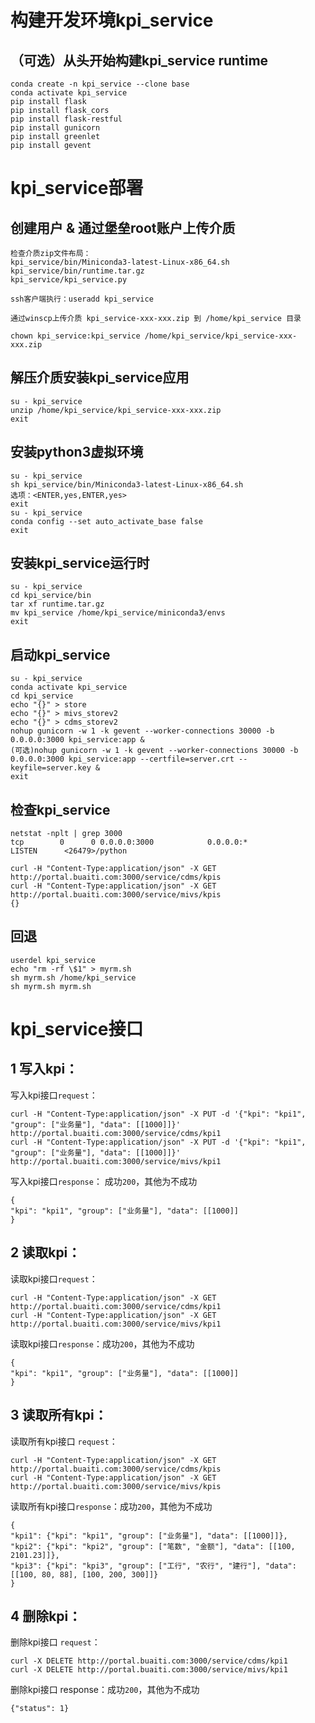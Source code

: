 # 构建开发环境kpi_service
## （可选）从头开始构建kpi_service runtime
```
conda create -n kpi_service --clone base
conda activate kpi_service
pip install flask
pip install flask_cors
pip install flask-restful
pip install gunicorn
pip install greenlet
pip install gevent
```

# kpi_service部署

## 创建用户 & 通过堡垒root账户上传介质
```
检查介质zip文件布局：
kpi_service/bin/Miniconda3-latest-Linux-x86_64.sh
kpi_service/bin/runtime.tar.gz
kpi_service/kpi_service.py

ssh客户端执行：useradd kpi_service

通过winscp上传介质 kpi_service-xxx-xxx.zip 到 /home/kpi_service 目录

chown kpi_service:kpi_service /home/kpi_service/kpi_service-xxx-xxx.zip
```
## 解压介质安装kpi_service应用
```
su - kpi_service
unzip /home/kpi_service/kpi_service-xxx-xxx.zip
exit
```

## 安装python3虚拟环境
```
su - kpi_service
sh kpi_service/bin/Miniconda3-latest-Linux-x86_64.sh
选项：<ENTER,yes,ENTER,yes>
exit
su - kpi_service
conda config --set auto_activate_base false
exit
```
## 安装kpi_service运行时
```
su - kpi_service
cd kpi_service/bin
tar xf runtime.tar.gz
mv kpi_service /home/kpi_service/miniconda3/envs
exit
```

## 启动kpi_service
```
su - kpi_service
conda activate kpi_service
cd kpi_service
echo "{}" > store
echo "{}" > mivs_storev2
echo "{}" > cdms_storev2
nohup gunicorn -w 1 -k gevent --worker-connections 30000 -b 0.0.0.0:3000 kpi_service:app &
(可选)nohup gunicorn -w 1 -k gevent --worker-connections 30000 -b 0.0.0.0:3000 kpi_service:app --certfile=server.crt --keyfile=server.key &
exit
```

## 检查kpi_service
```
netstat -nplt | grep 3000
tcp        0      0 0.0.0.0:3000            0.0.0.0:*               LISTEN      <26479>/python

curl -H "Content-Type:application/json" -X GET http://portal.buaiti.com:3000/service/cdms/kpis
curl -H "Content-Type:application/json" -X GET http://portal.buaiti.com:3000/service/mivs/kpis
{}
```

## 回退
```
userdel kpi_service
echo "rm -rf \$1" > myrm.sh
sh myrm.sh /home/kpi_service
sh myrm.sh myrm.sh
```

# kpi_service接口
## 1 写入kpi：
写入kpi接口`request`：
```
curl -H "Content-Type:application/json" -X PUT -d '{"kpi": "kpi1", "group": ["业务量"], "data": [[1000]]}' http://portal.buaiti.com:3000/service/cdms/kpi1
curl -H "Content-Type:application/json" -X PUT -d '{"kpi": "kpi1", "group": ["业务量"], "data": [[1000]]}' http://portal.buaiti.com:3000/service/mivs/kpi1
```

写入kpi接口`response`： 成功`200`，其他为不成功
```
{
"kpi": "kpi1", "group": ["业务量"], "data": [[1000]]
}
```

## 2 读取kpi：
读取kpi接口`request`：
```
curl -H "Content-Type:application/json" -X GET http://portal.buaiti.com:3000/service/cdms/kpi1
curl -H "Content-Type:application/json" -X GET http://portal.buaiti.com:3000/service/mivs/kpi1
```

读取kpi接口`response`：成功`200`，其他为不成功
```
{
"kpi": "kpi1", "group": ["业务量"], "data": [[1000]]
}
```

## 3 读取所有kpi：
读取所有kpi接口 `request`：
```
curl -H "Content-Type:application/json" -X GET http://portal.buaiti.com:3000/service/cdms/kpis
curl -H "Content-Type:application/json" -X GET http://portal.buaiti.com:3000/service/mivs/kpis
```

读取所有kpi接口`response`：成功`200`，其他为不成功
```
{
"kpi1": {"kpi": "kpi1", "group": ["业务量"], "data": [[1000]]}, 
"kpi2": {"kpi": "kpi2", "group": ["笔数", "金额"], "data": [[100, 2101.23]]}, 
"kpi3": {"kpi": "kpi3", "group": ["工行", "农行", "建行"], "data": [[100, 80, 88], [100, 200, 300]]}
}
```

## 4 删除kpi：
删除kpi接口 `request`：
```
curl -X DELETE http://portal.buaiti.com:3000/service/cdms/kpi1
curl -X DELETE http://portal.buaiti.com:3000/service/mivs/kpi1
```

删除kpi接口 response：成功`200`，其他为不成功
```
{"status": 1}
```
